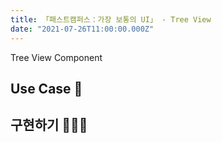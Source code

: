 ```yaml
---
title: 「패스트캠퍼스：가장 보통의 UI」 - Tree View
date: "2021-07-26T11:00:00.000Z"
---
```


Tree View Component

<!-- more -->

## Use Case 🚸

## 구현하기 👨🏻‍💻
